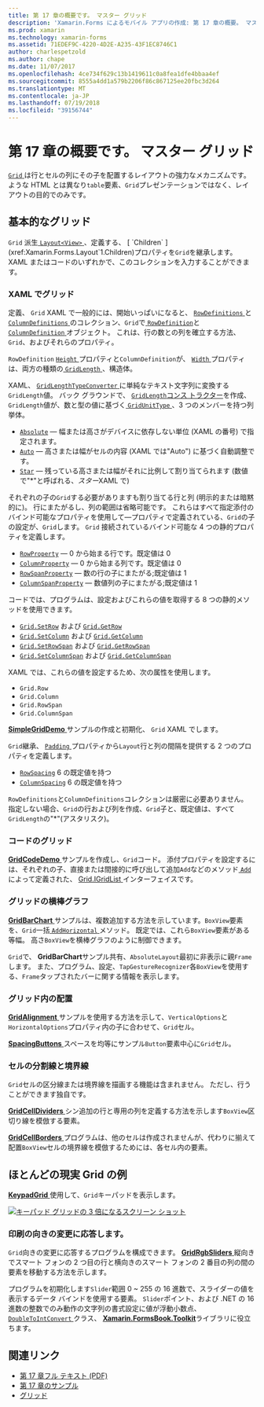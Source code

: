 ```yaml
---
title: 第 17 章の概要です。 マスター グリッド
description: 'Xamarin.Forms によるモバイル アプリの作成: 第 17 章の概要。 マスター グリッド'
ms.prod: xamarin
ms.technology: xamarin-forms
ms.assetid: 71EDEF9C-4220-4D2E-A235-43F1EC8746C1
author: charlespetzold
ms.author: chape
ms.date: 11/07/2017
ms.openlocfilehash: 4ce734f629c13b1419611c0a8fea1dfe4bbaa4ef
ms.sourcegitcommit: 8555a4dd1a579b2206f86c867125ee20fbc3d264
ms.translationtype: MT
ms.contentlocale: ja-JP
ms.lasthandoff: 07/19/2018
ms.locfileid: "39156744"
---
```

# <a name="summary-of-chapter-17-mastering-the-grid"></a>第 17 章の概要です。 マスター グリッド

[ `Grid` ](xref:Xamarin.Forms.Grid)は行とセルの列にその子を配置するレイアウトの強力なメカニズムです。 ような HTML とは異なり`table`要素、`Grid`プレゼンテーションではなく、レイアウトの目的でのみです。

## <a name="the-basic-grid"></a>基本的なグリッド

`Grid` 派生[ `Layout<View>` ](xref:Xamarin.Forms.Layout`1)、定義する、 [ `Children` ](xref:Xamarin.Forms.Layout`1.Children)プロパティを`Grid`を継承します。 XAML またはコードのいずれかで、このコレクションを入力することができます。

### <a name="the-grid-in-xaml"></a>XAML でグリッド

定義、 `Grid` XAML で一般的には、開始いっぱいになると、 [ `RowDefinitions` ](xref:Xamarin.Forms.Grid.RowDefinitions)と[ `ColumnDefinitions` ](xref:Xamarin.Forms.Grid.ColumnDefinitions)のコレクション、`Grid`で[ `RowDefinition`](xref:Xamarin.Forms.RowDefinition)と[ `ColumnDefinition` ](xref:Xamarin.Forms.ColumnDefinition)オブジェクト。 これは、行の数との列を確立する方法、 `Grid`、およびそれらのプロパティ。

`RowDefinition` [ `Height` ](xref:Xamarin.Forms.RowDefinition.Height)プロパティと`ColumnDefinition`が、 [ `Width` ](xref:Xamarin.Forms.ColumnDefinition.Width)プロパティは、両方の種類の[ `GridLength` ](xref:Xamarin.Forms.GridLength)、構造体。

XAML、 [ `GridLengthTypeConverter` ](xref:Xamarin.Forms.GridLengthTypeConverter)に単純なテキスト文字列に変換する`GridLength`値。 バック グラウンドで、 [ `GridLength`コンス トラクター](xref:Xamarin.Forms.GridLength.%23ctor(System.Double,Xamarin.Forms.GridUnitType))を作成、`GridLength`値が、数と型の値に基づく[ `GridUnitType` ](xref:Xamarin.Forms.GridUnitType)、3 つのメンバーを持つ列挙体。

- [`Absolute`](xref:Xamarin.Forms.GridUnitType.Absolute) &mdash; 幅または高さがデバイスに依存しない単位 (XAML の番号) で指定されます。
- [`Auto`](xref:Xamarin.Forms.GridUnitType.Auto) &mdash; 高さまたは幅がセルの内容 (XAML では"Auto") に基づく自動調整です。
- [`Star`](xref:Xamarin.Forms.GridUnitType.Star) &mdash; 残っている高さまたは幅がそれに比例して割り当てられます (数値で"\*"と呼ばれる、*スター*XAML で)

それぞれの子の`Grid`する必要がありますも割り当てる行と列 (明示的または暗黙的に)。 行にまたがるし、列の範囲は省略可能です。 これらはすべて指定添付のバインド可能なプロパティを使用して&mdash;プロパティで定義されている、`Grid`の子の設定が、`Grid`します。 `Grid` 接続されているバインド可能な 4 つの静的プロパティを定義します。

- [`RowProperty`](xref:Xamarin.Forms.Grid.RowProperty) &mdash; 0 から始まる行です。既定値は 0
- [`ColumnProperty`](xref:Xamarin.Forms.Grid.ColumnProperty) &mdash; 0 から始まる列です。既定値は 0
- [`RowSpanProperty`](xref:Xamarin.Forms.Grid.RowSpanProperty) &mdash; 数の行の子にまたがる;既定値は 1
- [`ColumnSpanProperty`](xref:Xamarin.Forms.Grid.ColumnSpanProperty) &mdash; 数値列の子にまたがる;既定値は 1

コードでは、プログラムは、設定およびこれらの値を取得する 8 つの静的メソッドを使用できます。

- [`Grid.SetRow`](xref:Xamarin.Forms.Grid.SetRow(Xamarin.Forms.BindableObject,System.Int32)) および [`Grid.GetRow`](xref:Xamarin.Forms.Grid.GetRow(Xamarin.Forms.BindableObject))
- [`Grid.SetColumn`](xref:Xamarin.Forms.Grid.SetColumn(Xamarin.Forms.BindableObject,System.Int32)) および [`Grid.GetColumn`](xref:Xamarin.Forms.Grid.GetColumn(Xamarin.Forms.BindableObject))
- [`Grid.SetRowSpan`](xref:Xamarin.Forms.Grid.SetRowSpan(Xamarin.Forms.BindableObject,System.Int32)) および [`Grid.GetRowSpan`](xref:Xamarin.Forms.Grid.GetRowSpan(Xamarin.Forms.BindableObject))
- [`Grid.SetColumnSpan`](xref:Xamarin.Forms.Grid.SetColumnSpan(Xamarin.Forms.BindableObject,System.Int32)) および [`Grid.GetColumnSpan`](xref:Xamarin.Forms.Grid.GetColumnSpan(Xamarin.Forms.BindableObject))

XAML では、これらの値を設定するため、次の属性を使用します。

- `Grid.Row`
- `Grid.Column`
- `Grid.RowSpan`
- `Grid.ColumnSpan`

[ **SimpleGridDemo** ](https://github.com/xamarin/xamarin-forms-book-samples/tree/master/Chapter17/SimpleGridDemo)サンプルの作成と初期化、 `Grid` XAML でします。

`Grid`継承、 [ `Padding` ](xref:Xamarin.Forms.Layout.Padding)プロパティから`Layout`行と列の間隔を提供する 2 つのプロパティを定義します。

- [`RowSpacing`](xref:Xamarin.Forms.Grid.RowSpacing) 6 の既定値を持つ
- [`ColumnSpacing`](xref:Xamarin.Forms.Grid.ColumnSpacing) 6 の既定値を持つ

`RowDefinitions`と`ColumnDefinitions`コレクションは厳密に必要ありません。 指定しない場合、`Grid`の行および列を作成、`Grid`子と、既定値は、すべて`GridLength`の"\*"(アスタリスク)。

### <a name="the-grid-in-code"></a>コードのグリッド

[ **GridCodeDemo** ](https://github.com/xamarin/xamarin-forms-book-samples/tree/master/Chapter17/GridCodeDemo)サンプルを作成し、`Grid`コード。 添付プロパティを設定するには、それぞれの子、直接または間接的に呼び出して追加`Add`などのメソッド[ `Add` ](https://developer.xamarin.com/api/member/Xamarin.Forms.Grid+IGridList%3CT%3E.Add/p/Xamarin.Forms.View/System.Int32/System.Int32/System.Int32/System.Int32/)によって定義された、 [Grid.IGridList<T> ](https://developer.xamarin.com/api/type/Xamarin.Forms.Grid+IGridList%3CT%3E/)インターフェイスです。

### <a name="the-grid-bar-chart"></a>グリッドの横棒グラフ

[ **GridBarChart** ](https://github.com/xamarin/xamarin-forms-book-samples/tree/master/Chapter17/GridBarChart)サンプルは、複数追加する方法を示しています。`BoxView`要素を、`Grid`一括[ `AddHorizontal` ](https://developer.xamarin.com/api/member/Xamarin.Forms.Grid+IGridList%3CT%3E.AddHorizontal/p/System.Collections.Generic.IEnumerable%7BXamarin.Forms.View%7D/)メソッド。 既定では、これら`BoxView`要素がある等幅。 高さ`BoxView`を横棒グラフのように制御できます。

`Grid`で、 **GridBarChart**サンプル共有、`AbsoluteLayout`最初に非表示に親`Frame`します。 また、プログラム、設定、`TapGestureRecognizer`各`BoxView`を使用する、`Frame`タップされたバーに関する情報を表示します。

### <a name="alignment-in-the-grid"></a>グリッド内の配置

[ **GridAlignment** ](https://github.com/xamarin/xamarin-forms-book-samples/tree/master/Chapter17/GridAlignment)サンプルを使用する方法を示して、`VerticalOptions`と`HorizontalOptions`プロパティ内の子に合わせて、`Grid`セル。

[ **SpacingButtons** ](https://github.com/xamarin/xamarin-forms-book-samples/tree/master/Chapter17/SpacingButtons)スペースを均等にサンプル`Button`要素中心に`Grid`セル。

### <a name="cell-dividers-and-borders"></a>セルの分割線と境界線

`Grid`セルの区分線または境界線を描画する機能は含まれません。 ただし、行うことができます独自です。

[ **GridCellDividers** ](https://github.com/xamarin/xamarin-forms-book-samples/tree/master/Chapter17/GridCellDividers)シン追加の行と専用の列を定義する方法を示します`BoxView`区切り線を模倣する要素。

[ **GridCellBorders** ](https://github.com/xamarin/xamarin-forms-book-samples/tree/master/Chapter17/GridCellBorders)プログラムは、他のセルは作成されませんが、代わりに揃えて配置`BoxView`セルの境界線を模倣するためには、各セル内の要素。

## <a name="almost-real-life-grid-examples"></a>ほとんどの現実 Grid の例

[ **KeypadGrid** ](https://github.com/xamarin/xamarin-forms-book-samples/tree/master/Chapter17/KeypadGrid)使用して、`Grid`キーパッドを表示します。

[![キーパッド グリッドの 3 倍になるスクリーン ショット](images/ch17fg12-small.png "キーパッド グリッド")](images/ch17fg12-large.png#lightbox "キーパッド グリッド")

### <a name="responding-to-orientation-changes"></a>印刷の向きの変更に応答します。

`Grid`向きの変更に応答するプログラムを構成できます。 [ **GridRgbSliders** ](https://github.com/xamarin/xamarin-forms-book-samples/tree/master/Chapter17/GridRgbSliders)縦向きでスマート フォンの 2 つ目の行と横向きのスマート フォンの 2 番目の列の間の要素を移動する方法を示します。

プログラムを初期化します`Slider`範囲 0 ~ 255 の 16 進数で、スライダーの値を表示するデータ バインドを使用する要素。 `Slider`ポイント、および .NET の 16 進数の整数でのみ動作の文字列の書式設定に値が浮動小数点、 [ `DoubleToIntConvert` ](https://github.com/xamarin/xamarin-forms-book-samples/blob/master/Libraries/Xamarin.FormsBook.Toolkit/Xamarin.FormsBook.Toolkit/DoubleToIntConverter.cs)クラス、 [ **Xamarin.FormsBook.Toolkit**](https://github.com/xamarin/xamarin-forms-book-samples/tree/master/Libraries/Xamarin.FormsBook.Toolkit)ライブラリに役立ちます。



## <a name="related-links"></a>関連リンク

- [第 17 章フル テキスト (PDF)](https://download.xamarin.com/developer/xamarin-forms-book/XamarinFormsBook-Ch17-Apr2016.pdf)
- [第 17 章のサンプル](https://github.com/xamarin/xamarin-forms-book-samples/tree/master/Chapter17)
- [グリッド](~/xamarin-forms/user-interface/layouts/grid.md)
